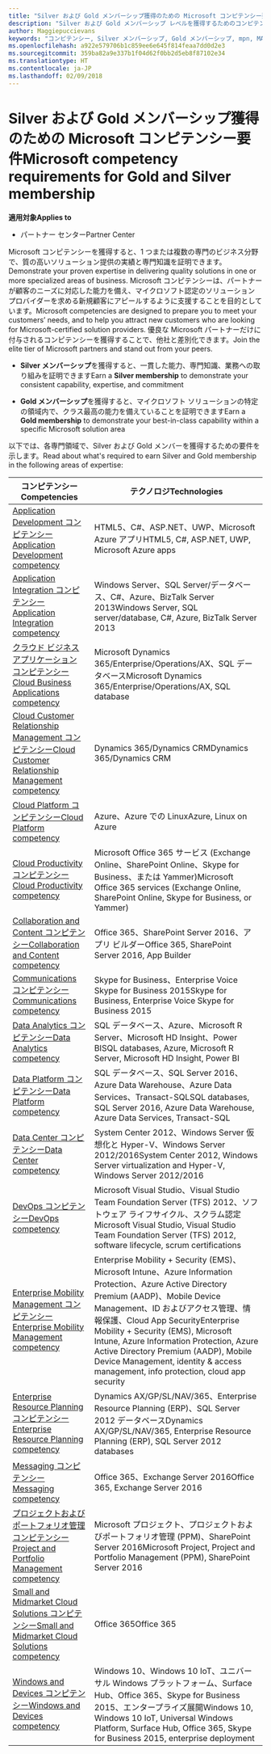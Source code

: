 ```yaml
---
title: "Silver および Gold メンバーシップ獲得のための Microsoft コンピテンシー要件について | パートナー センター"
description: "Silver および Gold メンバーシップ レベルを獲得するためのコンピテンシー要件について説明します。"
author: Maggiepuccievans
keywords: "コンピテンシー, Silver メンバーシップ, Gold メンバーシップ, mpn, MAPS, 能力, Microsoft Partner Network, ネットワーク メンバーップ"
ms.openlocfilehash: a922e579706b1c859ee6e645f814feaa7dd0d2e3
ms.sourcegitcommit: 359ba82a9e337b1f04d62f0bb2d5eb8f87102e34
ms.translationtype: HT
ms.contentlocale: ja-JP
ms.lasthandoff: 02/09/2018
---
```

# <a name="microsoft-competency-requirements-for-gold-and-silver-membership"></a><span data-ttu-id="bbbba-104">Silver および Gold メンバーシップ獲得のための Microsoft コンピテンシー要件</span><span class="sxs-lookup"><span data-stu-id="bbbba-104">Microsoft competency requirements for Gold and Silver membership</span></span>

**<span data-ttu-id="bbbba-105">適用対象</span><span class="sxs-lookup"><span data-stu-id="bbbba-105">Applies to</span></span>**

-  <span data-ttu-id="bbbba-106">パートナー センター</span><span class="sxs-lookup"><span data-stu-id="bbbba-106">Partner Center</span></span>

<span data-ttu-id="bbbba-107">Microsoft コンピテンシーを獲得すると、1 つまたは複数の専門のビジネス分野で、質の高いソリューション提供の実績と専門知識を証明できます。</span><span class="sxs-lookup"><span data-stu-id="bbbba-107">Demonstrate your proven expertise in delivering quality solutions in one or more specialized areas of business.</span></span> <span data-ttu-id="bbbba-108">Microsoft コンピテンシーは、パートナーが顧客のニーズに対応した能力を備え、マイクロソフト認定のソリューション プロバイダーを求める新規顧客にアピールするように支援することを目的としています。</span><span class="sxs-lookup"><span data-stu-id="bbbba-108">Microsoft competencies are designed to prepare you to meet your customers’ needs, and to help you attract new customers who are looking for Microsoft-certified solution providers.</span></span> <span data-ttu-id="bbbba-109">優良な Microsoft パートナーだけに付与されるコンピテンシーを獲得することで、他社と差別化できます。</span><span class="sxs-lookup"><span data-stu-id="bbbba-109">Join the elite tier of Microsoft partners and stand out from your peers.</span></span>

- <span data-ttu-id="bbbba-110">**Silver メンバーシップ**を獲得すると、一貫した能力、専門知識、業務への取り組みを証明できます</span><span class="sxs-lookup"><span data-stu-id="bbbba-110">Earn a **Silver membership** to demonstrate your consistent capability, expertise, and commitment</span></span>

- <span data-ttu-id="bbbba-111">**Gold メンバーシップ**を獲得すると、マイクロソフト ソリューションの特定の領域内で、クラス最高の能力を備えていることを証明できます</span><span class="sxs-lookup"><span data-stu-id="bbbba-111">Earn a **Gold membership** to demonstrate your best-in-class capability within a specific Microsoft solution area</span></span>

<span data-ttu-id="bbbba-112">以下では、各専門領域で、Silver および Gold メンバーを獲得するための要件を示します。</span><span class="sxs-lookup"><span data-stu-id="bbbba-112">Read about what's required to earn Silver and Gold membership in the following areas of expertise:</span></span>


| <span data-ttu-id="bbbba-113">コンピテンシー</span><span class="sxs-lookup"><span data-stu-id="bbbba-113">Competencies</span></span>  | <span data-ttu-id="bbbba-114">テクノロジ</span><span class="sxs-lookup"><span data-stu-id="bbbba-114">Technologies</span></span> |
|   ------------------   |   -------   |
| [<span data-ttu-id="bbbba-115">Application Development コンピテンシー</span><span class="sxs-lookup"><span data-stu-id="bbbba-115">Application Development competency</span></span>](https://partner.microsoft.com/membership/application-development-competency) | <span data-ttu-id="bbbba-116">HTML5、C#、ASP.NET、UWP、Microsoft Azure アプリ</span><span class="sxs-lookup"><span data-stu-id="bbbba-116">HTML5, C#, ASP.NET, UWP, Microsoft Azure apps</span></span> |
| [<span data-ttu-id="bbbba-117">Application Integration コンピテンシー</span><span class="sxs-lookup"><span data-stu-id="bbbba-117">Application Integration competency</span></span>](https://partner.microsoft.com/membership/application-integration-competency) | <span data-ttu-id="bbbba-118">Windows Server、SQL Server/データベース、C#、Azure、BizTalk Server 2013</span><span class="sxs-lookup"><span data-stu-id="bbbba-118">Windows Server, SQL server/database, C#, Azure, BizTalk Server 2013</span></span>|
| [<span data-ttu-id="bbbba-119">クラウド ビジネス アプリケーション コンピテンシー</span><span class="sxs-lookup"><span data-stu-id="bbbba-119">Cloud Business Applications competency</span></span>](https://partner.microsoft.com/membership/cloud-business-applications-competency)| <span data-ttu-id="bbbba-120">Microsoft Dynamics 365/Enterprise/Operations/AX、SQL データベース</span><span class="sxs-lookup"><span data-stu-id="bbbba-120">Microsoft Dynamics 365/Enterprise/Operations/AX, SQL database</span></span> |
| [<span data-ttu-id="bbbba-121">Cloud Customer Relationship Management コンピテンシー</span><span class="sxs-lookup"><span data-stu-id="bbbba-121">Cloud Customer Relationship Management competency</span></span>](https://partner.microsoft.com/membership/cloud-customer-relationship-management-competency)| <span data-ttu-id="bbbba-122">Dynamics 365/Dynamics CRM</span><span class="sxs-lookup"><span data-stu-id="bbbba-122">Dynamics 365/Dynamics CRM</span></span> |
| [<span data-ttu-id="bbbba-123">Cloud Platform コンピテンシー</span><span class="sxs-lookup"><span data-stu-id="bbbba-123">Cloud Platform competency</span></span>](https://partner.microsoft.com/membership/cloud-platform-competency)| <span data-ttu-id="bbbba-124">Azure、Azure での Linux</span><span class="sxs-lookup"><span data-stu-id="bbbba-124">Azure, Linux on Azure</span></span> |
| [<span data-ttu-id="bbbba-125">Cloud Productivity コンピテンシー</span><span class="sxs-lookup"><span data-stu-id="bbbba-125">Cloud Productivity competency</span></span>](https://partner.microsoft.com/membership/cloud-productivity-competency)| <span data-ttu-id="bbbba-126">Microsoft Office 365 サービス (Exchange Online、SharePoint Online、Skype for Business、または Yammer)</span><span class="sxs-lookup"><span data-stu-id="bbbba-126">Microsoft Office 365 services (Exchange Online, SharePoint Online, Skype for Business, or Yammer)</span></span>|
| [<span data-ttu-id="bbbba-127">Collaboration and Content コンピテンシー</span><span class="sxs-lookup"><span data-stu-id="bbbba-127">Collaboration and Content competency</span></span>](https://partner.microsoft.com/membership/collaboration-and-content-competency)| <span data-ttu-id="bbbba-128">Office 365、SharePoint Server 2016、アプリ ビルダー</span><span class="sxs-lookup"><span data-stu-id="bbbba-128">Office 365, SharePoint Server 2016, App Builder</span></span> |
| [<span data-ttu-id="bbbba-129">Communications コンピテンシー</span><span class="sxs-lookup"><span data-stu-id="bbbba-129">Communications competency</span></span>](https://partner.microsoft.com/membership/communications-competency)| <span data-ttu-id="bbbba-130">Skype for Business、Enterprise Voice Skype for Business 2015</span><span class="sxs-lookup"><span data-stu-id="bbbba-130">Skype for Business, Enterprise Voice Skype for Business 2015</span></span> |
| [<span data-ttu-id="bbbba-131">Data Analytics コンピテンシー</span><span class="sxs-lookup"><span data-stu-id="bbbba-131">Data Analytics competency</span></span>](https://partner.microsoft.com/membership/data-analytics-competency)| <span data-ttu-id="bbbba-132">SQL データベース、Azure、Microsoft R Server、Microsoft HD Insight、Power BI</span><span class="sxs-lookup"><span data-stu-id="bbbba-132">SQL databases, Azure, Microsoft R Server, Microsoft HD Insight, Power BI</span></span> |
| [<span data-ttu-id="bbbba-133">Data Platform コンピテンシー</span><span class="sxs-lookup"><span data-stu-id="bbbba-133">Data Platform competency</span></span>](https://partner.microsoft.com/membership/data-platform-competency)| <span data-ttu-id="bbbba-134">SQL データベース、SQL Server 2016、Azure Data Warehouse、Azure Data Services、Transact-SQL</span><span class="sxs-lookup"><span data-stu-id="bbbba-134">SQL databases, SQL Server 2016, Azure Data Warehouse, Azure Data Services, Transact-SQL</span></span> |
| [<span data-ttu-id="bbbba-135">Data Center コンピテンシー</span><span class="sxs-lookup"><span data-stu-id="bbbba-135">Data Center competency</span></span>](https://partner.microsoft.com/membership/datacenter-competency)| <span data-ttu-id="bbbba-136">System Center 2012、Windows Server 仮想化と Hyper-V、Windows Server 2012/2016</span><span class="sxs-lookup"><span data-stu-id="bbbba-136">System Center 2012, Windows Server virtualization and Hyper-V, Windows Server 2012/2016</span></span> |
| [<span data-ttu-id="bbbba-137">DevOps コンピテンシー</span><span class="sxs-lookup"><span data-stu-id="bbbba-137">DevOps competency</span></span>](https://partner.microsoft.com/membership/devops-competency)| <span data-ttu-id="bbbba-138">Microsoft Visual Studio、Visual Studio Team Foundation Server (TFS) 2012、ソフトウェア ライフサイクル、スクラム認定</span><span class="sxs-lookup"><span data-stu-id="bbbba-138">Microsoft Visual Studio, Visual Studio Team Foundation Server (TFS) 2012, software lifecycle, scrum certifications</span></span> |
| [<span data-ttu-id="bbbba-139">Enterprise Mobility Management コンピテンシー</span><span class="sxs-lookup"><span data-stu-id="bbbba-139">Enterprise Mobility Management competency</span></span>](https://partner.microsoft.com/membership/enterprise-mobility-management-competency)| <span data-ttu-id="bbbba-140">Enterprise Mobility + Security (EMS)、Microsoft Intune、Azure Information Protection、Azure Active Directory Premium (AADP)、Mobile Device Management、ID およびアクセス管理、情報保護、Cloud App Security</span><span class="sxs-lookup"><span data-stu-id="bbbba-140">Enterprise Mobility + Security (EMS), Microsoft Intune, Azure Information Protection, Azure Active Directory Premium (AADP), Mobile Device Management, identity & access management, info protection, cloud app security</span></span> |
| [<span data-ttu-id="bbbba-141">Enterprise Resource Planning コンピテンシー</span><span class="sxs-lookup"><span data-stu-id="bbbba-141">Enterprise Resource Planning competency</span></span>](https://partner.microsoft.com/membership/enterprise-resource-planning-competency)| <span data-ttu-id="bbbba-142">Dynamics AX/GP/SL/NAV/365、Enterprise Resource Planning (ERP)、SQL Server 2012 データベース</span><span class="sxs-lookup"><span data-stu-id="bbbba-142">Dynamics AX/GP/SL/NAV/365, Enterprise Resource Planning (ERP), SQL Server 2012 databases</span></span>  |
| [<span data-ttu-id="bbbba-143">Messaging コンピテンシー</span><span class="sxs-lookup"><span data-stu-id="bbbba-143">Messaging competency</span></span>](https://partner.microsoft.com/membership/messaging-competency)| <span data-ttu-id="bbbba-144">Office 365、Exchange Server 2016</span><span class="sxs-lookup"><span data-stu-id="bbbba-144">Office 365, Exchange Server 2016</span></span> |
| [<span data-ttu-id="bbbba-145">プロジェクトおよびポートフォリオ管理コンピテンシー</span><span class="sxs-lookup"><span data-stu-id="bbbba-145">Project and Portfolio Management competency</span></span>](https://partner.microsoft.com/membership/project-portfolio-management-competency)| <span data-ttu-id="bbbba-146">Microsoft プロジェクト、プロジェクトおよびポートフォリオ管理 (PPM)、SharePoint Server 2016</span><span class="sxs-lookup"><span data-stu-id="bbbba-146">Microsoft Project, Project and Portfolio Management (PPM), SharePoint Server 2016</span></span>|
| [<span data-ttu-id="bbbba-147">Small and Midmarket Cloud Solutions コンピテンシー</span><span class="sxs-lookup"><span data-stu-id="bbbba-147">Small and Midmarket Cloud Solutions competency</span></span>](https://partner.microsoft.com/membership/small-midmarket-cloud-solutions-competency)| <span data-ttu-id="bbbba-148">Office 365</span><span class="sxs-lookup"><span data-stu-id="bbbba-148">Office 365</span></span> |
| [<span data-ttu-id="bbbba-149">Windows and Devices コンピテンシー</span><span class="sxs-lookup"><span data-stu-id="bbbba-149">Windows and Devices competency</span></span>](https://partner.microsoft.com/membership/windows-and-devices-competency)| <span data-ttu-id="bbbba-150">Windows 10、Windows 10 IoT、ユニバーサル Windows プラットフォーム、Surface Hub、Office 365、Skype for Business 2015、エンタープライズ展開</span><span class="sxs-lookup"><span data-stu-id="bbbba-150">Windows 10, Windows 10 IoT, Universal Windows Platform, Surface Hub, Office 365, Skype for Business 2015, enterprise deployment</span></span> |